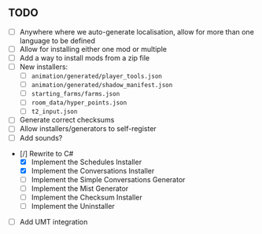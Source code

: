 ## TODO

 * [ ] Anywhere where we auto-generate localisation, allow for more than one language to be defined
 * [ ] Allow for installing either one mod or multiple
 * [ ] Add a way to install mods from a zip file
 * [ ] New installers:
    * [ ] `animation/generated/player_tools.json`
    * [ ] `animation/generated/shadow_manifest.json`
    * [ ] `starting_farms/farms.json`
    * [ ] `room_data/hyper_points.json`
    * [ ] `t2_input.json`
 * [ ] Generate correct checksums
 * [ ] Allow installers/generators to self-register
 * [ ] Add sounds?
 * [/] Rewrite to C#
   * [x] Implement the Schedules Installer
   * [x] Implement the Conversations Installer
   * [ ] Implement the Simple Conversations Generator
   * [ ] Implement the Mist Generator
   * [ ] Implement the Checksum Installer
   * [ ] Implement the Uninstaller
 * [ ] Add UMT integration
